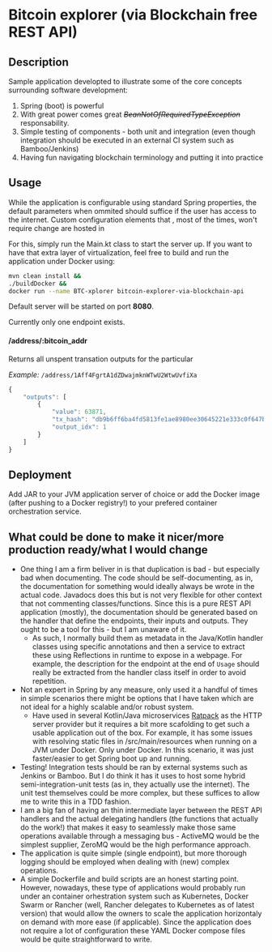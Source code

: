 # Bitcoin explorer (via Blockchain free REST API)

## Description

Sample application developted to illustrate some of the core concepts surrounding
software development:
1. Spring (boot) is powerful
2. With great power comes great _~~BeanNotOfRequiredTypeException~~_ responsability.
3. Simple testing of components - both unit and integration (even though
integration should be executed in an external CI system such as Bamboo/Jenkins)
4. Having fun navigating blockchain terminology and putting it into practice

## Usage

While the application is configurable using standard Spring properties, the default parameters when
ommited should suffice if the user has access to the internet. Custom configuration elements that
, most of the times, won't require change are hosted in

For this, simply run the Main.kt class to start the server up. If you want to
have that extra layer of virtualization, feel free to build and run the
application under Docker using:

```bash
mvn clean install &&
./buildDocker &&
docker run --name BTC-xplorer bitcoin-explorer-via-blockchain-api
```

Default server will be started on port **8080**.

Currently only one endpoint exists.

#### /address/:bitcoin_addr

Returns all unspent transation outputs for the particular

_Example:_ `/address/1Aff4FgrtA1dZDwajmknWTwU2WtwUvfiXa`
```javascript
{
    "outputs": [
        {
            "value": 63871,
            "tx_hash": "db9b6ff6ba4fd5813fe1ae8980ee30645221e333c0f647bb1fc777d0f58d3e23",
            "output_idx": 1
        }
    ]
}
```

## Deployment

Add JAR to your JVM application server of choice or add the Docker image
(after pushing to a Docker registry!) to your prefered container
orchestration service.

## What could be done to make it nicer/more production ready/what I would change

* One thing I am a firm beliver in is that duplication is bad - but especially bad
when documenting. The code should be self-documenting, as in, the documentation for
something would ideally always be wrote in the actual code. Javadocs does this but is
not very flexible for other context that not commenting classes/functions. Since this
is a pure REST API application (mostly), the documentation should be generated based
on the handler that define the endpoints, their inputs and outputs. They ought to be
a tool for this - but I am unaware of it.
    * As such, I normally build them as metadata
    in the Java/Kotlin handler classes using specific annotations and then a service to
    extract these using Reflections in runtime to expose in a webpage. For example,
    the description for the endpoint at the end of `Usage` should really be extracted from
    the handler class itself in order to avoid repetition.
* Not an expert in Spring by any measure, only used it a handful of times
in simple scenarios there might be options that I have taken which are not ideal
for a highly scalable and/or robust system.
    * Have used in several Kotlin/Java microservices [Ratpack](https://ratpack.io/)
    as the HTTP server provider but it requires a bit more scafolding to get such a usable application out of the box.
    For example, it has some issues with resolving static files in /src/main/resources
    when running on a JVM under Docker. Only under Docker. In this scenario, it was
    just faster/easier to get Spring boot up and running.
* Testing! Integration tests should be ran by external systems such as Jenkins or Bamboo.
But I do think it has it uses to host some hybrid semi-integration-unit tests (as in, they actually
use the internet). The unit test themselves could be more complex, but these suffices to allow me
to write this in a TDD fashion.
* I am a big fan of having an thin intermediate layer between the REST API handlers and the actual
delegating handlers (the functions that actually do the work!) that makes it easy
to seamlessly make those same operations available through a messaging bus - ActiveMQ would be
the simplest supplier, ZeroMQ would be the high performance approach.
* The application is quite simple (single endpoint), but more thorough logging
should be employed when dealing with (new) complex operations.
* A simple Dockerfile and build scripts are an honest starting point. However,
nowadays, these type of applications would probably run under an container
orhestration system such as Kubernetes, Docker Swarm or Rancher (well, Rancher
delegates to Kubernetes as of latest version) that would allow the owners to
scale the application horizontaly on demand with more ease (if applicable).
Since the application does not require a lot of configuration these YAML Docker
compose files would be quite straightforward to write.
